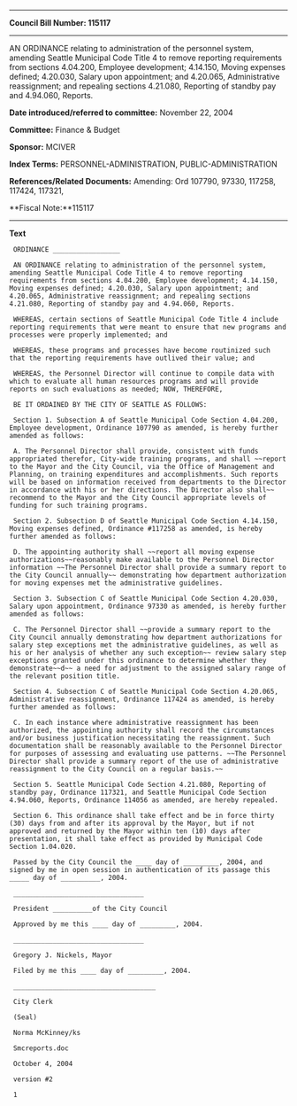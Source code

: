 

********

**Council Bill Number: 115117**
********

 AN ORDINANCE relating to administration of the personnel system, amending Seattle Municipal Code Title 4 to remove reporting requirements from sections 4.04.200, Employee development; 4.14.150, Moving expenses defined; 4.20.030, Salary upon appointment; and 4.20.065, Administrative reassignment; and repealing sections 4.21.080, Reporting of standby pay and 4.94.060, Reports.

   
**Date introduced/referred to committee:** November 22, 2004
   
**Committee:** Finance & Budget
   
**Sponsor:** MCIVER
   
   
**Index Terms:** PERSONNEL-ADMINISTRATION, PUBLIC-ADMINISTRATION

**References/Related Documents:** Amending: Ord 107790, 97330, 117258, 117424, 117321,

**Fiscal Note:**115117

********

**Text**
   
```
 ORDINANCE _________________

 AN ORDINANCE relating to administration of the personnel system, amending Seattle Municipal Code Title 4 to remove reporting requirements from sections 4.04.200, Employee development; 4.14.150, Moving expenses defined; 4.20.030, Salary upon appointment; and 4.20.065, Administrative reassignment; and repealing sections 4.21.080, Reporting of standby pay and 4.94.060, Reports.

 WHEREAS, certain sections of Seattle Municipal Code Title 4 include reporting requirements that were meant to ensure that new programs and processes were properly implemented; and

 WHEREAS, these programs and processes have become routinized such that the reporting requirements have outlived their value; and

 WHEREAS, the Personnel Director will continue to compile data with which to evaluate all human resources programs and will provide reports on such evaluations as needed; NOW, THEREFORE,

 BE IT ORDAINED BY THE CITY OF SEATTLE AS FOLLOWS:

 Section 1. Subsection A of Seattle Municipal Code Section 4.04.200, Employee development, Ordinance 107790 as amended, is hereby further amended as follows:

 A. The Personnel Director shall provide, consistent with funds appropriated therefor, City-wide training programs, and shall ~~report to the Mayor and the City Council, via the Office of Management and Planning, on training expenditures and accomplishments. Such reports will be based on information received from departments to the Director in accordance with his or her directions. The Director also shall~~ recommend to the Mayor and the City Council appropriate levels of funding for such training programs.

 Section 2. Subsection D of Seattle Municipal Code Section 4.14.150, Moving expenses defined, Ordinance #117258 as amended, is hereby further amended as follows:

 D. The appointing authority shall ~~report all moving expense authorizations~~reasonably make available to the Personnel Director information ~~The Personnel Director shall provide a summary report to the City Council annually~~ demonstrating how department authorization for moving expenses met the administrative guidelines.

 Section 3. Subsection C of Seattle Municipal Code Section 4.20.030, Salary upon appointment, Ordinance 97330 as amended, is hereby further amended as follows:

 C. The Personnel Director shall ~~provide a summary report to the City Council annually demonstrating how department authorizations for salary step exceptions met the administrative guidelines, as well as his or her analysis of whether any such exception~~ review salary step exceptions granted under this ordinance to determine whether they  demonstrate~~d~~ a need for adjustment to the assigned salary range of the relevant position title.

 Section 4. Subsection C of Seattle Municipal Code Section 4.20.065, Administrative reassignment, Ordinance 117424 as amended, is hereby further amended as follows:

 C. In each instance where administrative reassignment has been authorized, the appointing authority shall record the circumstances and/or business justification necessitating the reassignment. Such documentation shall be reasonably available to the Personnel Director for purposes of assessing and evaluating use patterns. ~~The Personnel Director shall provide a summary report of the use of administrative reassignment to the City Council on a regular basis.~~

 Section 5. Seattle Municipal Code Section 4.21.080, Reporting of standby pay, Ordinance 117321, and Seattle Municipal Code Section 4.94.060, Reports, Ordinance 114056 as amended, are hereby repealed.

 Section 6. This ordinance shall take effect and be in force thirty (30) days from and after its approval by the Mayor, but if not approved and returned by the Mayor within ten (10) days after presentation, it shall take effect as provided by Municipal Code Section 1.04.020.

 Passed by the City Council the ____ day of _________, 2004, and signed by me in open session in authentication of its passage this _____ day of __________, 2004.

 _________________________________

 President __________of the City Council

 Approved by me this ____ day of _________, 2004.

 _________________________________

 Gregory J. Nickels, Mayor

 Filed by me this ____ day of _________, 2004.

 ____________________________________

 City Clerk

 (Seal)

 Norma McKinney/ks

 Smcreports.doc

 October 4, 2004

 version #2

 1

```
